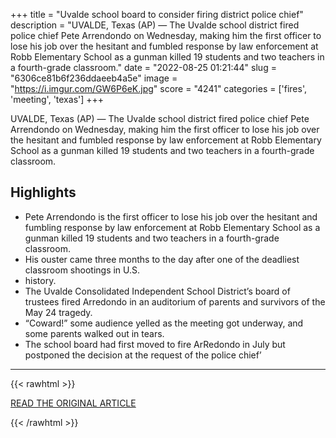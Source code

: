 +++
title = "Uvalde school board to consider firing district police chief"
description = "UVALDE, Texas (AP) — The Uvalde school district fired police chief Pete Arrendondo on Wednesday, making him the first officer to lose his job over the hesitant and fumbled response by law enforcement at Robb Elementary School as a gunman killed 19 students and two teachers in a fourth-grade classroom."
date = "2022-08-25 01:21:44"
slug = "6306ce81b6f236ddaeeb4a5e"
image = "https://i.imgur.com/GW6P6eK.jpg"
score = "4241"
categories = ['fires', 'meeting', 'texas']
+++

UVALDE, Texas (AP) — The Uvalde school district fired police chief Pete Arrendondo on Wednesday, making him the first officer to lose his job over the hesitant and fumbled response by law enforcement at Robb Elementary School as a gunman killed 19 students and two teachers in a fourth-grade classroom.

## Highlights

- Pete Arrendondo is the first officer to lose his job over the hesitant and fumbling response by law enforcement at Robb Elementary School as a gunman killed 19 students and two teachers in a fourth-grade classroom.
- His ouster came three months to the day after one of the deadliest classroom shootings in U.S.
- history.
- The Uvalde Consolidated Independent School District’s board of trustees fired Arredondo in an auditorium of parents and survivors of the May 24 tragedy.
- “Coward!” some audience yelled as the meeting got underway, and some parents walked out in tears.
- The school board had first moved to fire ArRedondo in July but postponed the decision at the request of the police chief’

---

{{< rawhtml >}}
  <p class="article-category">
    <a target="_blank" href="https://apnews.com/article/uvalde-school-shooting-police-shootings-texas-6c5ba12b382b5cc42a6e5816dc418383">READ THE ORIGINAL ARTICLE</a>
  </p>
{{< /rawhtml >}}
